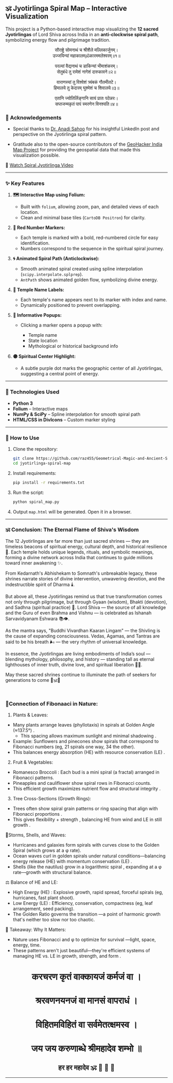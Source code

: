 ## 🕉️ Jyotirlinga Spiral Map – Interactive Visualization

This project is a Python-based interactive map visualizing the **12 sacred Jyotirlingas** of Lord Shiva across India in an **anti-clockwise spiral path**, symbolizing energy flow and pilgrimage tradition.

<div align="center">

सौराष्ट्रे सोमनाथं च श्रीशैले मल्लिकार्जुनम्। </br>
उज्जयिन्यां महाकालम्ॐकारममलेश्वरम्॥१॥

परल्यां वैद्यनाथं च डाकिन्यां भीमाशंकरम्। </br>
सेतुबंधे तु रामेशं नागेशं दारुकावने॥२॥

वाराणस्यां तु विश्वेशं त्र्यंबकं गौतमीतटे। </br>
हिमालये तु केदारम् घुश्मेशं च शिवालये॥३॥

एतानि ज्योतिर्लिङ्गानि सायं प्रातः पठेन्नरः। </br>
सप्तजन्मकृतं पापं स्मरणेन विनश्यति॥४॥

</div>

### 🙏 Acknowledgements

*   Special thanks to [Dr. Anadi Sahoo](https://www.linkedin.com/in/dranadisahoo/) for his insightful LinkedIn post and perspective on the Jyotirlinga spiral pattern.

*  Gratitude also to the open-source contributors of the [GeoHacker India Map Project](https://github.com/geohacker/india/tree/master/state) for providing the geospatial data that made this visualization possible.

🎥 [Watch Spiral Jyotirlinga Video](https://drive.google.com/file/d/16qhQ9tlxHTheNA1TqLl7YDH54UUKcCMk/view?usp=sharing)

---

### ✨ Key Features

1. **🗺️ Interactive Map using Folium:**

   * Built with `folium`, allowing zoom, pan, and detailed views of each location.
   * Clean and minimal base tiles (`CartoDB Positron`) for clarity.

2. **🔴 Red Number Markers:**

   * Each temple is marked with a bold, red-numbered circle for easy identification.
   * Numbers correspond to the sequence in the spiritual spiral journey.

3. **🌀 Animated Spiral Path (Anticlockwise):**

   * Smooth animated spiral created using spline interpolation (`scipy.interpolate.splprep`).
   * `AntPath` shows animated golden flow, symbolizing divine energy.

4. **🕍 Temple Name Labels:**

   * Each temple's name appears next to its marker with index and name.
   * Dynamically positioned to prevent overlapping.

5. **📜 Informative Popups:**

   * Clicking a marker opens a popup with:

     * Temple name
     * State location
     * Mythological or historical background info

6. **🟣 Spiritual Center Highlight:**

   * A subtle purple dot marks the geographic center of all Jyotirlingas, suggesting a central point of energy.

---

### 🔧 Technologies Used

* **Python 3**
* **Folium** – Interactive maps
* **NumPy & SciPy** – Spline interpolation for smooth spiral path
* **HTML/CSS in DivIcons** – Custom marker styling

---

### 🚩 How to Use

1. Clone the repository:

   ```bash
   git clone https://github.com/raz455/Geometrical-Magic-and-Ancient-Secrets-of-12-Jyotirlingas
   cd jyotirlinga-spiral-map
   ```

2. Install requirements:

   ```bash
   pip install -r requirements.txt
   ```

3. Run the script:

   ```bash
   python spiral_map.py
   ```

4. Output `map.html` will be generated. Open it in a browser.

---

### 🕉️ Conclusion: The Eternal Flame of Shiva's Wisdom


The 12 Jyotirlingas are far more than just sacred shrines — they are timeless beacons of spiritual energy, cultural depth, and historical resilience 🔱. Each temple holds unique legends, rituals, and symbolic meanings, forming a divine network across India that continues to guide millions toward inner awakening ✨.

From Kedarnath's Abhishekam to Somnath's unbreakable legacy, these shrines narrate stories of divine intervention, unwavering devotion, and the indestructible spirit of Dharma 🕯️.

But above all, these Jyotirlingas remind us that true transformation comes not only through pilgrimage, but through Gyaan (wisdom), Bhakti (devotion), and Sadhna (spiritual practice) 🙏. Lord Shiva — the source of all knowledge and the Guru of even Brahma and Vishnu — is celebrated as Ishanah Sarvavidyanam Eshwara 📚👁️.

As the mantra says, "Buddhi Vivardhan Kaaran Lingam" — the Shivling is the cause of expanding consciousness. Vedas, Agamas, and Tantras are said to be his breath 🌬️ — the very rhythm of universal knowledge.

In essence, the Jyotirlingas are living embodiments of India’s soul — blending mythology, philosophy, and history — standing tall as eternal lighthouses of inner truth, divine love, and spiritual liberation 🌺🌌.

May these sacred shrines continue to illuminate the path of seekers for generations to come 🙌🕉️💫
</br>


</br>

### 🌱Connection of Fibonaaci in Nature:


1. Plants & Leaves:

* Many plants arrange leaves (phyllotaxis) in spirals at Golden Angle (≈137.5°) .
    * This spacing allows maximum sunlight and minimal shadowing .
* Example: Sunflowers and pinecones show spirals that correspond to Fibonacci numbers (eg, 21 spirals one way, 34 the other).
* This balances energy absorption (HE) with resource conservation (LE) .


2. Fruit & Vegetables:

* Romanesco Broccoli : Each bud is a mini spiral (a fractal) arranged in Fibonacci patterns.
* Pineapples and cauliflower show spiral rows in Fibonacci counts.
* This efficient growth maximizes nutrient flow and structural integrity .

3. Tree Cross-Sections (Growth Rings):

* Trees often show spiral grain patterns or ring spacing that align with Fibonacci proportions .
* This gives flexibility + strength , balancing HE from wind and LE in still growth .

🌊Storms, Shells, and Waves:

* Hurricanes and galaxies form spirals with curves close to the Golden Spiral (which grows at a φ rate).
* Ocean waves curl in golden spirals under natural conditions—balancing energy release (HE) with momentum conservation (LE) .
* Shells (like the nautilus) grow in a logarithmic spiral , expanding at a φ rate—growth with structural balance.

⚖️ Balance of HE and LE:

* High Energy (HE) : Explosive growth, rapid spread, forceful spirals (eg, hurricanes, fast plant shoot).
* Low Energy (LE) : Efficiency, conservation, compactness (eg, leaf arrangement, seed packing).
* The Golden Ratio governs the transition —a point of harmonic growth that's neither too slow nor too chaotic.

🧠 Takeaway: Why It Matters:

* Nature uses Fibonacci and φ to optimize for survival —light, space, energy, time.
* These patterns aren't just beautiful—they're efficient systems of managing HE vs. LE in growth, strength, and form . </br>

<div align="center">

# करचरण कृतं वाक्कायजं कर्मजं वा । 
# श्ररवणनयनजं वा मानसं वापराधं । 
# विहितमविहितं वा सर्वमेतत्क्षमस्व । 
# जय जय करुणाब्धे श्रीमहादेव शम्भो ॥ 

</div>

<div align="center"> <h2> <b> हर हर महादेव  🕉 🔱 🌿 🙇 </b> </h2> </div>

----------------------



